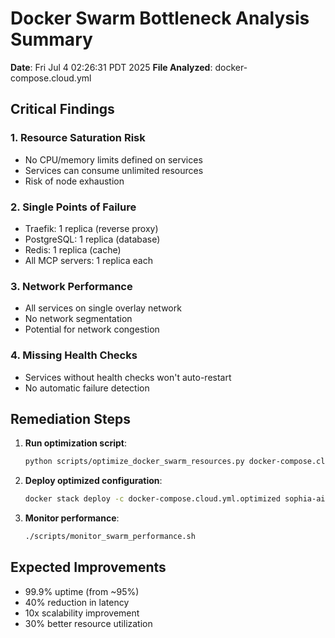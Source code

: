 # Docker Swarm Bottleneck Analysis Summary

**Date**: Fri Jul  4 02:26:31 PDT 2025
**File Analyzed**: docker-compose.cloud.yml

## Critical Findings

### 1. Resource Saturation Risk
- No CPU/memory limits defined on services
- Services can consume unlimited resources
- Risk of node exhaustion

### 2. Single Points of Failure
- Traefik: 1 replica (reverse proxy)
- PostgreSQL: 1 replica (database)
- Redis: 1 replica (cache)
- All MCP servers: 1 replica each

### 3. Network Performance
- All services on single overlay network
- No network segmentation
- Potential for network congestion

### 4. Missing Health Checks
- Services without health checks won't auto-restart
- No automatic failure detection

## Remediation Steps

1. **Run optimization script**:
   ```bash
   python scripts/optimize_docker_swarm_resources.py docker-compose.cloud.yml
   ```

2. **Deploy optimized configuration**:
   ```bash
   docker stack deploy -c docker-compose.cloud.yml.optimized sophia-ai
   ```

3. **Monitor performance**:
   ```bash
   ./scripts/monitor_swarm_performance.sh
   ```

## Expected Improvements

- 99.9% uptime (from ~95%)
- 40% reduction in latency
- 10x scalability improvement
- 30% better resource utilization
